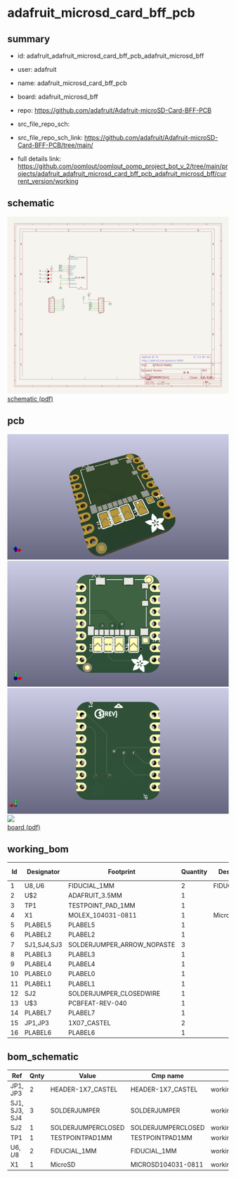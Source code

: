 # adafruit_microsd_card_bff_pcb
 
## summary 
* id: adafruit_adafruit_microsd_card_bff_pcb_adafruit_microsd_bff
* user: adafruit
* name: adafruit_microsd_card_bff_pcb
* board: adafruit_microsd_bff
* repo: https://github.com/adafruit/Adafruit-microSD-Card-BFF-PCB



* src_file_repo_sch: 
* src_file_repo_sch_link: https://github.com/adafruit/Adafruit-microSD-Card-BFF-PCB/tree/main/
* full details link: https://github.com/oomlout/oomlout_oomp_project_bot_v_2/tree/main/projects/adafruit_adafruit_microsd_card_bff_pcb_adafruit_microsd_bff/current_version/working  

## schematic  
![](working_schematic_600.png)  
[schematic (pdf)](working_schematic.pdf) 






















## pcb  
![](working_3d_600.png) 
![](working_3d_front_600.png)  
![](working_3d_back_600.png)  
![](working_600.png)  
[board (pdf)](working.pdf)  

## working_bom
| Id | Designator | Footprint | Quantity | Designation | Supplier and ref |  | None | 
| --- | --- | --- | --- | --- | --- | --- | --- | 
| 1 | U$8,U$6 | FIDUCIAL_1MM | 2 | FIDUCIAL_1MM |  |  | [''] | 
| 2 | U$2 | ADAFRUIT_3.5MM | 1 |  |  |  | [''] | 
| 3 | TP1 | TESTPOINT_PAD_1MM | 1 |  |  |  | [''] | 
| 4 | X1 | MOLEX_104031-0811 | 1 | MicroSD |  |  | [''] | 
| 5 | PLABEL5 | PLABEL5 | 1 |  |  |  | [''] | 
| 6 | PLABEL2 | PLABEL2 | 1 |  |  |  | [''] | 
| 7 | SJ1,SJ4,SJ3 | SOLDERJUMPER_ARROW_NOPASTE | 3 |  |  |  | [''] | 
| 8 | PLABEL3 | PLABEL3 | 1 |  |  |  | [''] | 
| 9 | PLABEL4 | PLABEL4 | 1 |  |  |  | [''] | 
| 10 | PLABEL0 | PLABEL0 | 1 |  |  |  | [''] | 
| 11 | PLABEL1 | PLABEL1 | 1 |  |  |  | [''] | 
| 12 | SJ2 | SOLDERJUMPER_CLOSEDWIRE | 1 |  |  |  | [''] | 
| 13 | U$3 | PCBFEAT-REV-040 | 1 |  |  |  | [''] | 
| 14 | PLABEL7 | PLABEL7 | 1 |  |  |  | [''] | 
| 15 | JP1,JP3 | 1X07_CASTEL | 2 |  |  |  | [''] | 
| 16 | PLABEL6 | PLABEL6 | 1 |  |  |  | [''] | 


## bom_schematic
| Ref | Qnty | Value | Cmp name | Footprint | Description | Vendor | DNP | 
| --- | --- | --- | --- | --- | --- | --- | --- | 
| JP1, JP3 | 2 | HEADER-1X7_CASTEL | HEADER-1X7_CASTEL | working:1X07_CASTEL |  |  |  | 
| SJ1, SJ3, SJ4 | 3 | SOLDERJUMPER | SOLDERJUMPER | working:SOLDERJUMPER_ARROW_NOPASTE |  |  |  | 
| SJ2 | 1 | SOLDERJUMPERCLOSED | SOLDERJUMPERCLOSED | working:SOLDERJUMPER_CLOSEDWIRE |  |  |  | 
| TP1 | 1 | TESTPOINTPAD1MM | TESTPOINTPAD1MM | working:TESTPOINT_PAD_1MM |  |  |  | 
| U$6, U$8 | 2 | FIDUCIAL_1MM | FIDUCIAL_1MM | working:FIDUCIAL_1MM |  |  |  | 
| X1 | 1 | MicroSD | MICROSD104031-0811 | working:MOLEX_104031-0811 |  |  |  | 



